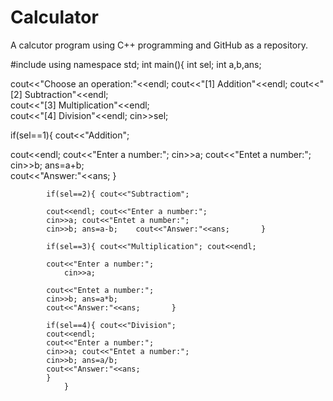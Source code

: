 # Calculator
A calcutor program using C++ programming and GitHub as a repository. 

#include<iostream>
using namespace std; 
int main(){	int sel;
int a,b,ans;

cout<<"Choose an operation:"<<endl;
cout<<"[1] Addition"<<endl;	
cout<<"[2] Subtraction"<<endl;	
cout<<"[3] Multiplication"<<endl;	
cout<<"[4] Division"<<endl;	
cin>>sel;		

if(sel==1){	cout<<"Addition";	

cout<<endl;	cout<<"Enter a number:";
	cin>>a;	cout<<"Entet a number:";
		cin>>b;	ans=a+b;	
		cout<<"Answer:"<<ans;		}	
		
			if(sel==2){	cout<<"Subtractiom";	
			
			cout<<endl;	cout<<"Enter a number:";	
			cin>>a;	cout<<"Entet a number:";	
			cin>>b;	ans=a-b;	cout<<"Answer:"<<ans;		}		
			
			if(sel==3){	cout<<"Multiplication";	cout<<endl;	
			
			cout<<"Enter a number:";
				cin>>a;	
				
		    cout<<"Entet a number:"; 
			cin>>b;	ans=a*b;	
			cout<<"Answer:"<<ans;		}		
			
			if(sel==4){	cout<<"Division";	
			cout<<endl;	
			cout<<"Enter a number:";	
			cin>>a;	cout<<"Entet a number:";	
			cin>>b;	ans=a/b;	
			cout<<"Answer:"<<ans;		
			}					
				}
